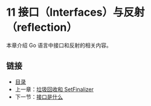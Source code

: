 ﻿# 11 接口（Interfaces）与反射（reflection）

本章介绍 Go 语言中接口和反射的相关内容。

## 链接

- [目录](../directory.md)
- 上一章：[垃圾回收和 SetFinalizer](../10/10.8.md)
- 下一节：[接口是什么](11.1.md)
